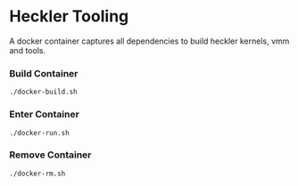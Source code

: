 # Heckler Tooling

A docker container captures all dependencies to build heckler kernels, vmm and tools.

### Build Container
```
./docker-build.sh
```

### Enter Container

```
./docker-run.sh
```

### Remove Container
```
./docker-rm.sh
```
